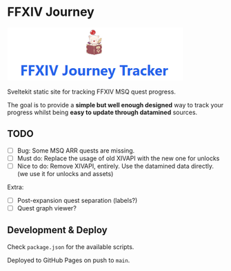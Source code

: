 # FFXIV Journey

![Title](image.png)

Sveltekit static site for tracking FFXIV MSQ quest progress.

The goal is to provide a **simple but well enough designed** way to track your progress whilst being **easy to update through datamined** sources.

## TODO

- [ ] Bug: Some MSQ ARR quests are missing.
- [ ] Must do: Replace the usage of old XIVAPI with the new one for unlocks
- [ ] Nice to do: Remove XIVAPI, entirely. Use the datamined data directly. (we use it for unlocks and assets)

Extra:

- [ ] Post-expansion quest separation (labels?)
- [ ] Quest graph viewer?

## Development & Deploy

Check `package.json` for the available scripts.

Deployed to GitHub Pages on push to `main`.
